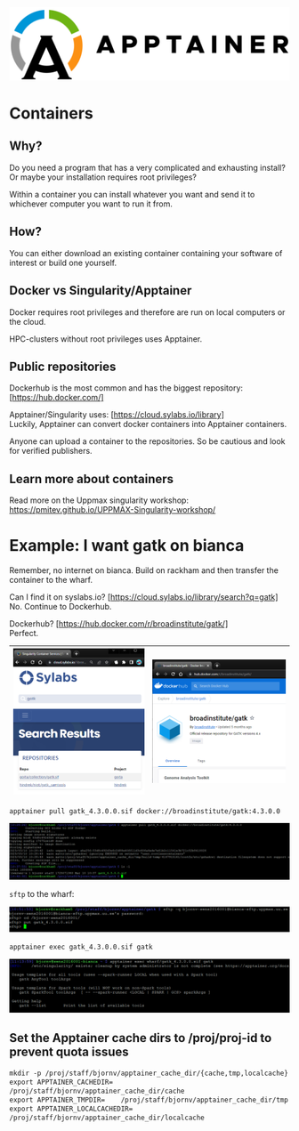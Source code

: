 ![Apptainer](./img/apptainer.png)
# Containers

## Why?
Do you need a program that has a very complicated and exhausting install? Or maybe your installation requires root privileges?

Within a container you can install whatever you want and send it to whichever computer you want to run it from. 

## How?
You can either download an existing container containing your software of interest or build one yourself. 

## Docker vs Singularity/Apptainer
Docker requires root privileges and therefore are run on local computers or the cloud.

HPC-clusters without root privileges uses Apptainer. 

## Public repositories
Dockerhub is the most common and has the biggest repository: [https://hub.docker.com/]

Apptainer/Singularity uses: [https://cloud.sylabs.io/library]  
Luckily, Apptainer can convert docker containers into Apptainer containers. 

Anyone can upload a container to the repositories. So be cautious and look for verified publishers.

## Learn more about containers
Read more on the Uppmax singularity workshop:  
https://pmitev.github.io/UPPMAX-Singularity-workshop/

# Example: I want gatk on bianca

Remember, no internet on bianca. Build on rackham and then transfer the container to the wharf. 

Can I find it on syslabs.io?
[https://cloud.sylabs.io/library/search?q=gatk]  
No. Continue to Dockerhub.

Dockerhub?
[https://hub.docker.com/r/broadinstitute/gatk/]  
Perfect.

| ![gatk_syslabs](./img/gatk_syslabs.png) | ![gatk_dockerhub](./img/gatk_dockerhub.png) |
|---|---|

`apptainer pull gatk_4.3.0.0.sif docker://broadinstitute/gatk:4.3.0.0`

![apptainer_pull](./img/apptainer_pull.png)

`sftp` to the wharf:

![sftp_gatk](./img/sftp_gatk.png)

`apptainer exec gatk_4.3.0.0.sif gatk`

![apptainer_gatk](./img/apptainer_gatk.png)

## Set the Apptainer cache dirs to /proj/proj-id to prevent quota issues
```
mkdir -p /proj/staff/bjornv/apptainer_cache_dir/{cache,tmp,localcache}
export APPTAINER_CACHEDIR=	/proj/staff/bjornv/apptainer_cache_dir/cache
export APPTAINER_TMPDIR=	/proj/staff/bjornv/apptainer_cache_dir/tmp
export APPTAINER_LOCALCACHEDIR=	/proj/staff/bjornv/apptainer_cache_dir/localcache
```
